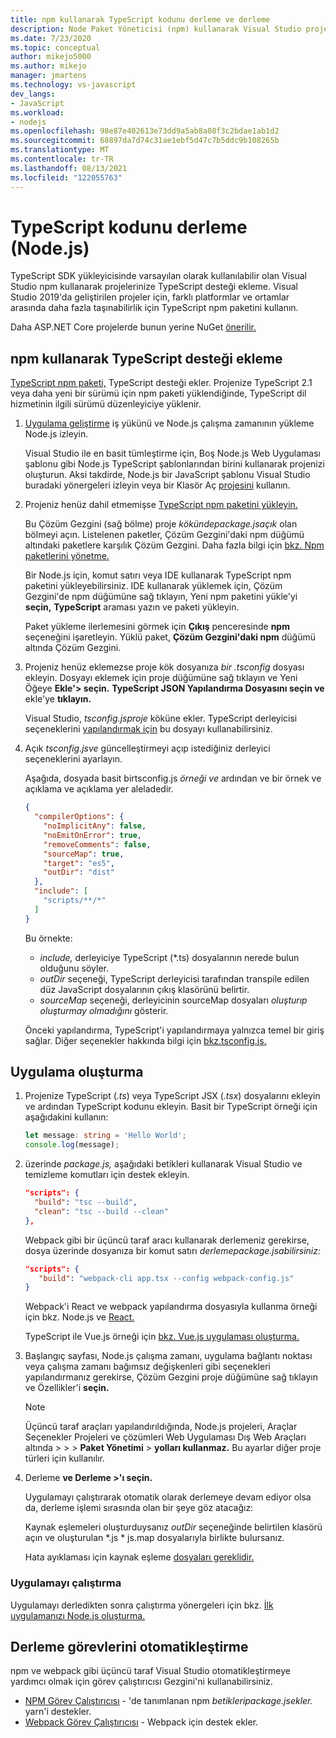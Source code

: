 ```yaml
---
title: npm kullanarak TypeScript kodunu derleme ve derleme
description: Node Paket Yöneticisi (npm) kullanarak Visual Studio projelerinize Typescript desteği eklemeyi öğrenin.
ms.date: 7/23/2020
ms.topic: conceptual
author: mikejo5000
ms.author: mikejo
manager: jmartens
ms.technology: vs-javascript
dev_langs:
- JavaScript
ms.workload:
- nodejs
ms.openlocfilehash: 98e87e402613e73dd9a5ab8a08f3c2bdae1ab1d2
ms.sourcegitcommit: 68897da7d74c31ae1ebf5d47c7b5ddc9b108265b
ms.translationtype: MT
ms.contentlocale: tr-TR
ms.lasthandoff: 08/13/2021
ms.locfileid: "122055763"
---
```

# <a name="compile-typescript-code-nodejs"></a>TypeScript kodunu derleme (Node.js)

TypeScript SDK yükleyicisinde varsayılan olarak kullanılabilir olan Visual Studio npm kullanarak projelerinize TypeScript desteği ekleme. Visual Studio 2019'da geliştirilen projeler için, farklı platformlar ve ortamlar arasında daha fazla taşınabilirlik için TypeScript npm paketini kullanın.

Daha ASP.NET Core projelerde bunun yerine NuGet [önerilir.](../javascript/compile-typescript-code-nuget.md)

## <a name="add-typescript-support-using-npm"></a>npm kullanarak TypeScript desteği ekleme

[TypeScript npm paketi,](https://www.npmjs.com/package/typescript) TypeScript desteği ekler. Projenize TypeScript 2.1 veya daha yeni bir sürümü için npm paketi yüklendiğinde, TypeScript dil hizmetinin ilgili sürümü düzenleyiciye yüklenir.

1. [Uygulama geliştirme](../ide/quickstart-nodejs.md?toc=%252fvisualstudio%252fjavascript%252ftoc.json) iş yükünü ve Node.js çalışma zamanının yükleme Node.js izleyin.

   Visual Studio ile en basit tümleştirme için, Boş Node.js Web Uygulaması şablonu gibi Node.js TypeScript şablonlarından birini kullanarak projenizi oluşturun. Aksi takdirde, Node.js bir JavaScript şablonu Visual Studio buradaki yönergeleri izleyin veya bir Klasör Aç [projesini](../javascript/develop-javascript-code-without-solutions-projects.md) kullanın.

1. Projeniz henüz dahil etmemişse [TypeScript npm paketini yükleyin.](https://www.npmjs.com/package/typescript)

   Bu Çözüm Gezgini (sağ bölme) proje *kökündepackage.jsaçık* olan bölmeyi açın. Listelenen paketler, Çözüm Gezgini'daki npm düğümü altındaki paketlere karşılık Çözüm Gezgini. Daha fazla bilgi için [bkz. Npm paketlerini yönetme.](../javascript/npm-package-management.md)

   Bir Node.js için, komut satırı veya IDE kullanarak TypeScript npm paketini yükleyebilirsiniz. IDE kullanarak yüklemek için, Çözüm Gezgini'de npm düğümüne sağ tıklayın, Yeni npm paketini yükle'yi **seçin,** **TypeScript** araması yazın ve paketi yükleyin.

   Paket yükleme ilerlemesini görmek için **Çıkış** penceresinde **npm** seçeneğini işaretleyin. Yüklü paket, **Çözüm Gezgini'daki npm** düğümü altında Çözüm Gezgini.

1. Projeniz henüz eklemezse proje kök dosyanıza *bir .tsconfig* dosyası ekleyin. Dosyayı eklemek için proje düğümüne sağ tıklayın ve Yeni Öğeye **Ekle'> seçin.** **TypeScript JSON Yapılandırma Dosyasını seçin ve** ekle'ye **tıklayın.**

   Visual Studio, *tsconfig.jsproje* köküne ekler. TypeScript derleyicisi seçeneklerini [yapılandırmak için](https://www.typescriptlang.org/docs/handbook/tsconfig-json.html) bu dosyayı kullanabilirsiniz.

1. Açık *tsconfig.jsve* güncelleştirmeyi açıp istediğiniz derleyici seçeneklerini ayarlayın.

   Aşağıda, dosyada basit birtsconfig.js *örneği ve* ardından ve bir örnek ve açıklama ve açıklama yer aleladedir.

   ```json
   {
     "compilerOptions": {
       "noImplicitAny": false,
       "noEmitOnError": true,
       "removeComments": false,
       "sourceMap": true,
       "target": "es5",
       "outDir": "dist"
     },
     "include": [
       "scripts/**/*"
     ]
   }
   ```

   Bu örnekte:
   - *include,* derleyiciye TypeScript (*.ts) dosyalarının nerede bulun olduğunu söyler.
   - *outDir* seçeneği, TypeScript derleyicisi tarafından transpile edilen düz JavaScript dosyalarının çıkış klasörünü belirtir.
   - *sourceMap* seçeneği, derleyicinin sourceMap dosyaları *oluşturıp oluşturmay olmadığını* gösterir.

   Önceki yapılandırma, TypeScript'i yapılandırmaya yalnızca temel bir giriş sağlar. Diğer seçenekler hakkında bilgi için [bkz.tsconfig.js.](https://www.typescriptlang.org/docs/handbook/tsconfig-json.html)

## <a name="build-the-application"></a>Uygulama oluşturma

1. Projenize TypeScript (*.ts*) veya TypeScript JSX (*.tsx*) dosyalarını ekleyin ve ardından TypeScript kodunu ekleyin. Basit bir TypeScript örneği için aşağıdakini kullanın:

   ```typescript
   let message: string = 'Hello World';
   console.log(message);
   ```

1. üzerinde *package.js,* aşağıdaki betikleri kullanarak Visual Studio ve temizleme komutları için destek ekleyin.

   ```json
   "scripts": {
     "build": "tsc --build",
     "clean": "tsc --build --clean"
   },
   ```

   Webpack gibi bir üçüncü taraf aracı kullanarak derlemeniz gerekirse, dosya üzerinde dosyanıza bir komut satırı *derlemepackage.jsabilirsiniz:*

   ```json
   "scripts": {
      "build": "webpack-cli app.tsx --config webpack-config.js"
   }
   ```

   Webpack'i React ve webpack yapılandırma dosyasıyla kullanma örneği için bkz. Node.js ve [React.](../javascript/tutorial-nodejs-with-react-and-jsx.md)

   TypeScript ile Vue.js örneği için [bkz. Vue.js uygulaması oluşturma.](/javascript/create-application-with-vuejs)

1. Başlangıç sayfası, Node.js çalışma zamanı, uygulama bağlantı noktası veya çalışma zamanı bağımsız değişkenleri gibi seçenekleri yapılandırmanız gerekirse, Çözüm Gezgini proje düğümüne sağ tıklayın ve Özellikler'i **seçin.**

   >[!NOTE]
   > Üçüncü taraf araçları yapılandırıldığında, Node.js projeleri, Araçlar Seçenekler Projeleri ve çözümleri Web Uygulaması Dış Web Araçları altında  >    >    >  **Paket Yönetimi**  >  **yolları kullanmaz.** Bu ayarlar diğer proje türleri için kullanılır.

1. Derleme **ve Derleme >'ı seçin.**

   Uygulamayı çalıştırarak otomatik olarak derlemeye devam ediyor olsa da, derleme işlemi sırasında olan bir şeye göz atacağız:

   Kaynak eşlemeleri oluşturduysanız *outDir* seçeneğinde belirtilen klasörü açın ve oluşturulan \*.js \* js.map dosyalarıyla birlikte bulursanız.

   Hata ayıklaması için kaynak eşleme [dosyaları gereklidir.](../javascript/debug-nodejs.md)

### <a name="run-the-application"></a>Uygulamayı çalıştırma

Uygulamayı derledikten sonra çalıştırma yönergeleri için bkz. [İlk uygulamanızı Node.js oluşturma.](../ide/quickstart-nodejs.md?toc=%252fvisualstudio%252fjavascript%252ftoc.json#run-the-app)

## <a name="automate-build-tasks"></a>Derleme görevlerini otomatikleştirme

npm ve webpack gibi üçüncü taraf Visual Studio otomatikleştirmeye yardımcı olmak için görev çalıştırıcısı Gezgini'ni kullanabilirsiniz.

- [NPM Görev Çalıştırıcısı](https://marketplace.visualstudio.com/items?itemName=MadsKristensen.NPMTaskRunner) - 'de tanımlanan npm *betikleripackage.jsekler.* yarn'i destekler.
- [Webpack Görev Çalıştırıcısı](https://marketplace.visualstudio.com/items?itemName=MadsKristensen.WebPackTaskRunner) - Webpack için destek ekler.
